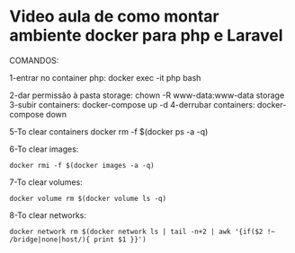 # Video aula de como montar ambiente docker para php e Laravel
COMANDOS:


1-entrar no container php:
	docker exec -it php bash

2-dar permissão à pasta storage:
	chown -R www-data:www-data storage
3-subir containers:
	docker-compose up -d
4-derrubar containers:
	docker-compose down

5-To clear containers
	docker rm -f $(docker ps -a -q)

6-To clear images:

	docker rmi -f $(docker images -a -q)

7-To clear volumes:

	docker volume rm $(docker volume ls -q)

8-To clear networks:

	docker network rm $(docker network ls | tail -n+2 | awk '{if($2 !~ /bridge|none|host/){ print $1 }}')
